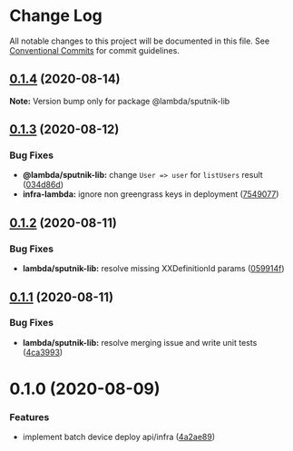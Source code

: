 # Change Log

All notable changes to this project will be documented in this file.
See [Conventional Commits](https://conventionalcommits.org) for commit guidelines.

## [0.1.4](https://git-codecommit.us-west-2.amazonaws.com/v1/repos/Deathstar/compare/@lambda/sputnik-lib@0.1.3...@lambda/sputnik-lib@0.1.4) (2020-08-14)

**Note:** Version bump only for package @lambda/sputnik-lib





## [0.1.3](https://git-codecommit.us-west-2.amazonaws.com/v1/repos/Deathstar/compare/@lambda/sputnik-lib@0.1.2...@lambda/sputnik-lib@0.1.3) (2020-08-12)


### Bug Fixes

* **@lambda/sputnik-lib:** change `User => user` for `listUsers` result ([034d86d](https://git-codecommit.us-west-2.amazonaws.com/v1/repos/Deathstar/commits/034d86dc2a0b227482575a5790f7e81dbf1cb761))
* **infra-lambda:** ignore non greengrass keys in deployment ([7549077](https://git-codecommit.us-west-2.amazonaws.com/v1/repos/Deathstar/commits/7549077a2d499349d7076dfe479e2c9f29437049))





## [0.1.2](https://git-codecommit.us-west-2.amazonaws.com/v1/repos/Deathstar/compare/@lambda/sputnik-lib@0.1.1...@lambda/sputnik-lib@0.1.2) (2020-08-11)


### Bug Fixes

* **lambda/sputnik-lib:** resolve missing XXDefinitionId params ([059914f](https://git-codecommit.us-west-2.amazonaws.com/v1/repos/Deathstar/commits/059914f31b3ecbbca9bbfc68f4fa6cd93f2c49f9))





## [0.1.1](https://git-codecommit.us-west-2.amazonaws.com/v1/repos/Deathstar/compare/@lambda/sputnik-lib@0.1.0...@lambda/sputnik-lib@0.1.1) (2020-08-11)


### Bug Fixes

* **lambda/sputnik-lib:** resolve merging issue and write unit tests ([4ca3993](https://git-codecommit.us-west-2.amazonaws.com/v1/repos/Deathstar/commits/4ca3993755afe19f1a5e68c4ad7792f66de5d0fa))





# 0.1.0 (2020-08-09)


### Features

* implement batch device deploy api/infra ([4a2ae89](https://git-codecommit.us-west-2.amazonaws.com/v1/repos/Deathstar/commits/4a2ae89f7f3f734521cf738683fcaddd2454dd78))
